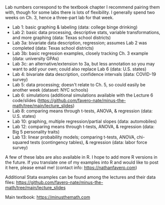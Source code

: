 Lab numbers correspond to the textbook chapter I recommend pairing them with, though for some labs there is lots of flexibility. I generally spend two weeks on Ch. 3, hence a three-part lab for that week.

 - Lab 1: basic graphing & labeling (data: college binge drinking)
 - Lab 2: basic data processing, descriptive stats, variable transformations, and more graphing (data: Texas school districts)
 - Lab 3a: bivariate data description, regression; assumes Lab 2 was completed (data: Texas school districts)
 - Lab 3b: basic regression examples, closely tracking Ch. 3 example (data: university GPAs)
 - Lab 3c: an alternative/extension to 3a, but less annotation so you may want to add your own; could also replace Lab 6 (data: U.S. states)
 - Lab 4: bivariate data description, confidence intervals (data: COVID-19 survey)
 - Lab 5: data processing; doesn't relate to Ch. 5, so could easily be another week (dataset: NYC schools)
 - Lab 6: simulations (additional simulations available with the Lecture 6 code/slides (https://github.com/favero-nate/minus-the-math/tree/main/lecture_slides)
 - Lab 8: comparing means through t-tests, ANOVA, & regression (data: U.S. states)
 - Lab 10: graphing, multiple regression/partial slopes (data: automobiles)
 - Lab 12: comparing means through t-tests, ANOVA, & regression (data: Big 5 personality traits)
 - Lab 13: linear probability models; comparing t-tests, ANOVA, chi-squared tests (contingency tables), & regression (data: labor force survey)

A few of these labs are also available in R. I hope to add more R versions in the future. If you translate one of my examples into R and would like to post it here, please email me! (contact info: https://nathanfavero.com)

Additional Stata examples can be found among the lectures and their data files: https://github.com/favero-nate/minus-the-math/tree/main/lecture_slides

Main textbook: https://minusthemath.com
